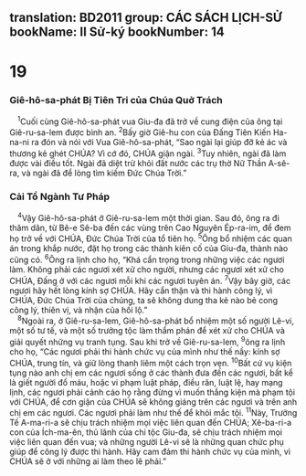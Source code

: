 translation: BD2011
group: CÁC SÁCH LỊCH-SỬ
bookName: II Sử-ký 
bookNumber: 14
-------

<div class="title"><h1>19</h1><h3>Giê-hô-sa-phát Bị Tiên Tri của Chúa Quở Trách</h3></div>
<span class="verse 2su_19_1"> <sup>1</sup>Cuối cùng Giê-hô-sa-phát vua Giu-đa đã trở về cung điện của ông tại Giê-ru-sa-lem được bình an. </span>
<span class="verse 2su_19_2"><sup>2</sup>Bấy giờ Giê-hu con của Ðấng Tiên Kiến Ha-na-ni ra đón và nói với Vua Giê-hô-sa-phát, “Sao ngài lại giúp đỡ kẻ ác và thương kẻ ghét CHÚA? Vì cớ đó, CHÚA giận ngài. </span>
<span class="verse 2su_19_3"><sup>3</sup>Tuy nhiên, ngài đã làm được vài điều tốt. Ngài đã diệt trừ khỏi đất nước các trụ thờ Nữ Thần A-sê-ra, và ngài đã để lòng tìm kiếm Ðức Chúa Trời.”<br/></span>
<div class="title"><h3>Cải Tổ Ngành Tư Pháp</h3></div>
<span class="verse 2su_19_4"> <sup>4</sup>Vậy Giê-hô-sa-phát ở Giê-ru-sa-lem một thời gian. Sau đó, ông ra đi thăm dân, từ Bê-e Sê-ba đến các vùng trên Cao Nguyên Ép-ra-im, để đem họ trở về với CHÚA, Ðức Chúa Trời của tổ tiên họ. </span>
<span class="verse 2su_19_5"><sup>5</sup>Ông bổ nhiệm các quan án trong khắp nước, đặt họ trong các thành kiên cố của Giu-đa, thành nào cũng có. </span>
<span class="verse 2su_19_6"><sup>6</sup>Ông ra lịnh cho họ, “Khá cẩn trọng trong những việc các ngươi làm. Không phải các ngươi xét xử cho người, nhưng các ngươi xét xử cho CHÚA, Ðấng ở với các ngươi mỗi khi các ngươi tuyên án. </span>
<span class="verse 2su_19_7"><sup>7</sup>Vậy bây giờ, các ngươi hãy hết lòng kính sợ CHÚA. Hãy cẩn thận và thi hành công lý, vì CHÚA, Ðức Chúa Trời của chúng, ta sẽ không dung tha kẻ nào bẻ cong công lý, thiên vị, và nhận của hối lộ.”<br/></span>
<span class="verse 2su_19_8"> <sup>8</sup>Ngoài ra, ở Giê-ru-sa-lem, Giê-hô-sa-phát bổ nhiệm một số người Lê-vi, một số tư tế, và một số trưởng tộc làm thẩm phán để xét xử cho CHÚA và giải quyết những vụ tranh tụng. Sau khi trở về Giê-ru-sa-lem, </span>
<span class="verse 2su_19_9"><sup>9</sup>ông ra lịnh cho họ, “Các ngươi phải thi hành chức vụ của mình như thế nầy: kính sợ CHÚA, trung tín, và giữ lòng thanh liêm một cách trọn vẹn. </span>
<span class="verse 2su_19_10"><sup>10</sup>Bất cứ vụ kiện tụng nào anh chị em các ngươi sống ở các thành đưa đến các ngươi, bất kể là giết người đổ máu, hoặc vi phạm luật pháp, điều răn, luật lệ, hay mạng lịnh, các ngươi phải cảnh cáo họ rằng đừng vì muốn thắng kiện mà phạm tội với CHÚA, để cơn giận của CHÚA sẽ không giáng trên các ngươi và trên anh chị em các ngươi. Các ngươi phải làm như thế để khỏi mắc tội. </span>
<span class="verse 2su_19_11"><sup>11</sup>Này, Trưởng Tế A-ma-ri-a sẽ chịu trách nhiệm mọi việc liên quan đến CHÚA; Xê-ba-ri-a con của Ích-ma-ên, thủ lãnh của chi tộc Giu-đa, sẽ chịu trách nhiệm mọi việc liên quan đến vua; và những người Lê-vi sẽ là những quan chức phụ giúp để công lý được thi hành. Hãy cam đảm thi hành chức vụ của mình, vì CHÚA sẽ ở với những ai làm theo lẽ phải.”<br/></span>
